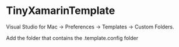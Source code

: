 # TinyXamarinTemplate

Visual Studio for Mac -> Preferences -> Templates -> Custom Folders.

Add the folder that contains the .template.config folder
